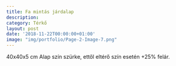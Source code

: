 ```yaml
---
title: Fa mintás járdalap
description: 
category: Térkő
layout: post
date: '2018-11-22T00:00:00+01:00'
image: "img/portfolio/Page-2-Image-7.png"
---
```

40x40x5 cm
Alap szín szürke, ettől
eltérő szín esetén
+25% felár.
